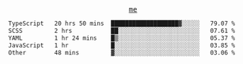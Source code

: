 <p align="center">
  <samp>
    <a href="https://yiwwhl.com">me</a>
  </samp>
</p>

<!--START_SECTION:waka-->

```txt
TypeScript   20 hrs 50 mins  ███████████████████▓░░░░░   79.07 %
SCSS         2 hrs           ██░░░░░░░░░░░░░░░░░░░░░░░   07.61 %
YAML         1 hr 24 mins    █▒░░░░░░░░░░░░░░░░░░░░░░░   05.37 %
JavaScript   1 hr            █░░░░░░░░░░░░░░░░░░░░░░░░   03.85 %
Other        48 mins         ▓░░░░░░░░░░░░░░░░░░░░░░░░   03.06 %
```

<!--END_SECTION:waka-->